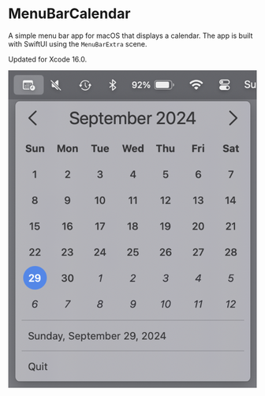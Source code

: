 # MenuBarCalendar
A simple menu bar app for macOS that displays a calendar. The app is built with SwiftUI using the `MenuBarExtra` scene.

Updated for Xcode 16.0.

![Screenshot of the calendar](screenshot.png)
